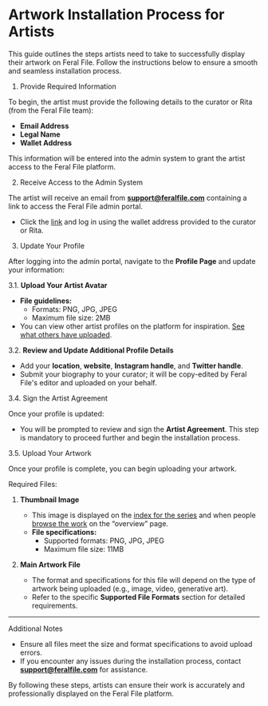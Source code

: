 # Artwork Installation Process for Artists

This guide outlines the steps artists need to take to successfully display their artwork on Feral File. Follow the instructions below to ensure a smooth and seamless installation process.

1. Provide Required Information

To begin, the artist must provide the following details to the curator or Rita (from the Feral File team):

- **Email Address**
- **Legal Name**
- **Wallet Address**

This information will be entered into the admin system to grant the artist access to the Feral File platform.

2. Receive Access to the Admin System

The artist will receive an email from **[support@feralfile.com](mailto:support@feralfile.com)** containing a link to access the Feral File admin portal.

- Click the [link](https://profile.feralfile.com/) and log in using the wallet address provided to the curator or Rita.

3. Update Your Profile

After logging into the admin portal, navigate to the **Profile Page** and update your information:

3.1. **Upload Your Artist Avatar**
   - **File guidelines:**
     - Formats: PNG, JPG, JPEG
     - Maximum file size: 2MB
   - You can view other artist profiles on the platform for inspiration. [See what others have uploaded](https://feralfile.com/explore/artists?&sortBy=recent).

3.2. **Review and Update Additional Profile Details**
   - Add your **location**, **website**, **Instagram handle**, and **Twitter handle**.
   - Submit your biography to your curator; it will be copy-edited by Feral File's editor and uploaded on your behalf.

3.4. Sign the Artist Agreement

Once your profile is updated:

- You will be prompted to review and sign the **Artist Agreement**. This step is mandatory to proceed further and begin the installation process.

3.5. Upload Your Artwork

Once your profile is complete, you can begin uploading your artwork.

Required Files:

1. **Thumbnail Image**
   - This image is displayed on the [index for the series](https://feralfile.com/exhibitions/graph-8vs/series/fictional-lullaby-pe1?viewMode=Grid) and when people [browse the work](https://feralfile.com/exhibitions/graph-8vs?tab=Collect#1) on the “overview” page.
   - **File specifications:**
     - Supported formats: PNG, JPG, JPEG
     - Maximum file size: 11MB

2. **Main Artwork File**
   - The format and specifications for this file will depend on the type of artwork being uploaded (e.g., image, video, generative art).
   - Refer to the specific **Supported File Formats** section for detailed requirements.

---

Additional Notes

- Ensure all files meet the size and format specifications to avoid upload errors.
- If you encounter any issues during the installation process, contact **[support@feralfile.com](mailto:support@feralfile.com)** for assistance.

By following these steps, artists can ensure their work is accurately and professionally displayed on the Feral File platform.
